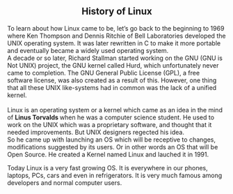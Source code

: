 <center><h2>History of Linux</h2></center>
To learn about how Linux came to be, let’s go back to the beginning to 1969 where Ken Thompson and Dennis Ritchie of Bell Laboratories developed the UNIX operating system. It was later rewritten in C to make it more portable and eventually became a widely used operating system.
<br/>
A decade or so later, Richard Stallman started working on the GNU (GNU is Not UNIX) project, the GNU kernel called Hurd, which unfortunately never came to completion. The GNU General Public License (GPL), a free software license, was also created as a result of this.
 However, one thing that all these UNIX like-systems had in common was the lack of a unified kernel.
<br/><br/>
Linux is an operating system or a kernel which came as an idea in the mind of <strong> Linus Torvalds </strong> when he was a computer science student. He used to work on the UNIX which was a proprietary software, and thought that it needed improvements. But UNIX designers regected his idea. <br/>
So he came up with launching an OS which will be receptive to changes, modifications suggested by its users. Or in other words an OS that will be Open Source.
He created a Kernel named Linux and lauched it in 1991.


Today Linux is a very fast growing OS. It is everywhere in our phones, laptops, PCs, cars and even in refrigerators. It is very much famous among developers and normal computer users.